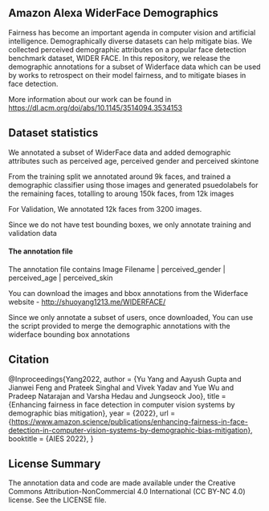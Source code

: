 ## Amazon Alexa WiderFace Demographics

Fairness has become an important agenda in computer vision and
artificial intelligence. Demographically diverse datasets can help mitigate bias.
We collected perceived demographic attributes
on a popular face detection benchmark dataset, WIDER FACE. In this repository, we release the demographic annotations for a subset of Widerface data which can be used by works to retrospect on their model fairness, and to mitigate biases in face detection.

More information about our work can be found in 
https://dl.acm.org/doi/abs/10.1145/3514094.3534153

## Dataset statistics
We annotated a subset of WiderFace data and added demographic attributes such as perceived age, perceived gender and perceived skintone

From the training split we annotated around 9k faces, and trained a demographic classifier using those images and generated psuedolabels for the remaining faces, totalling to aroung 150k faces, from 12k images

For Validation,
We annotated 12k faces from 3200 images.

Since we do not have test bounding boxes, we only annotate training and validation data


#### The annotation file

The annotation file contains Image Filename | perceived_gender | perceived_age | perceived_skin 


You can download the images and bbox annotations from the Widerface website - http://shuoyang1213.me/WIDERFACE/


Since we only annotate a subset of users, once downloaded, You can use the script provided to merge the demographic annotations with the widerface bounding box annotations


## Citation

@Inproceedings{Yang2022,
 author = {Yu Yang and Aayush Gupta and Jianwei Feng and Prateek Singhal and Vivek Yadav and Yue Wu and Pradeep Natarajan and Varsha Hedau and Jungseock Joo},
 title = {Enhancing fairness in face detection in computer vision systems by demographic bias mitigation},
 year = {2022},
 url = {https://www.amazon.science/publications/enhancing-fairness-in-face-detection-in-computer-vision-systems-by-demographic-bias-mitigation},
 booktitle = {AIES 2022},
}


## License Summary

The annotation data and code are made available under the Creative Commons Attribution-NonCommercial 4.0 International (CC BY-NC 4.0) license. See the LICENSE file.
